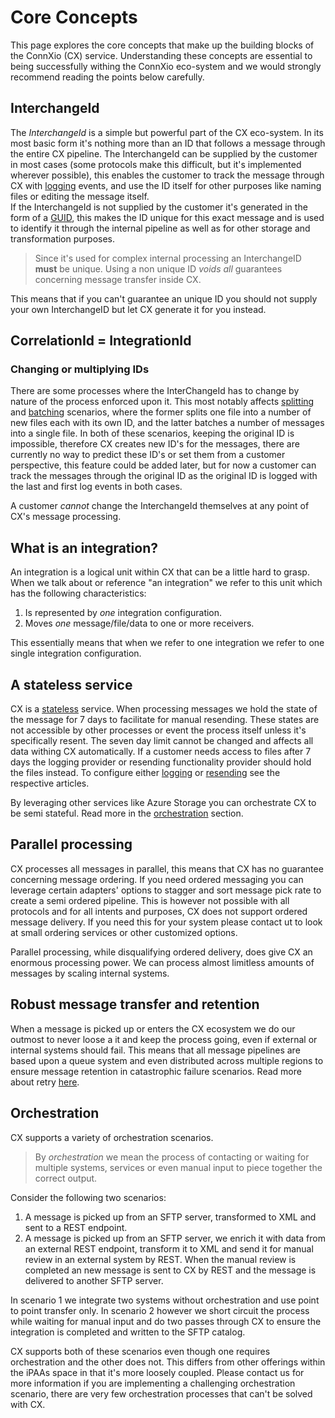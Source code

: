 # Core Concepts

This page explores the core concepts that make up the building blocks of the ConnXio (CX) service. Understanding these concepts are essential to being successfully withing the ConnXio eco-system and we would strongly recommend reading the points below carefully.

## InterchangeId

The *InterchangeId* is a simple but powerful part of the CX eco-system. In its most basic form it's nothing more than an ID that follows a message through the entire CX pipeline. The InterchangeId can be supplied by the customer in most cases (some protocols make this difficult, but it's implemented wherever possible), this enables the customer to track the message through CX with [logging](/Logging) events, and use the ID itself for other purposes like naming files or editing the message itself.\
If the InterchangeId is not supplied by the customer it's generated in the form of a [GUID](https://en.wikipedia.org/wiki/Universally_unique_identifier), this makes the ID unique for this exact message and is used to identify it through the internal pipeline as well as for other storage and transformation purposes.

>Since it's used for complex internal processing an InterchangeID **must** be unique. Using a non unique ID *voids* *all* guarantees concerning message transfer inside CX.

This means that if you can't guarantee an unique ID you should not supply your own InterchangeID but let CX generate it for you instead.

## CorrelationId = IntegrationId

### Changing or multiplying IDs

There are some processes where the InterChangeId has to change by nature of the process enforced upon it. This most notably affects [splitting](/Transformation/Splitting) and [batching](/Transformation/Batching) scenarios, where the former splits one file into a number of new files each with its own ID, and the latter batches a number of messages into a single file. In both of these scenarios, keeping the original ID is impossible, therefore CX creates new ID's for the messages, there are currently no way to predict these ID's or set them from a customer perspective, this feature could be added later, but for now a customer can track the messages through the original ID as the original ID is logged with the last and first log events in both cases.

A customer *cannot* change the InterchangeId themselves at any point of CX's message processing.

## What is an integration?

An integration is a logical unit within CX that can be a little hard to grasp. When we talk about or reference "an integration" we refer to this unit which has the following characteristics:

1. Is represented by *one* integration configuration.
2. Moves *one* message/file/data to one or more receivers.

This essentially means that when we refer to one integration we refer to one single integration configuration.

## A stateless service

CX is a [stateless](https://en.wiktionary.org/wiki/stateless) service. When processing messages we hold the state of the message for 7 days to facilitate for manual resending. These states are not accessible by other processes or event the process itself unless it's specifically resent. The seven day limit cannot be changed and affects all data withing CX automatically. If a customer needs access to files after 7 days the logging provider or resending functionality provider should hold the files instead. To configure either [logging](/Logging) or [resending](/Resending) see the respective articles.

By leveraging other services like Azure Storage you can orchestrate CX to be semi stateful. Read more in the [orchestration](/use-cases/persistent-orchestration) section.

## Parallel processing

CX processes all messages in parallel, this means that CX has no guarantee concerning message ordering. If you need ordered messaging you can leverage certain adapters' options to stagger and sort message pick rate to create a semi ordered pipeline. This is however not possible with all protocols and for all intents and purposes, CX does not support ordered message delivery. If you need this for your system please contact ut to look at small ordering services or other customized options.

Parallel processing, while disqualifying ordered delivery, does give CX an enormous processing power. We can process almost limitless amounts of messages by scaling internal systems.

## Robust message transfer and retention

When a message is picked up or enters the CX ecosystem we do our outmost to never loose a it and keep the process going, even if external or internal systems should fail. This means that all message pipelines are based upon a queue system and even distributed across multiple regions to ensure message retention in catastrophic failure scenarios. Read more about retry [here](/Retry).

## Orchestration

CX supports a variety of orchestration scenarios.

> By *orchestration* we mean the process of contacting or waiting for multiple systems, services or even manual input to piece together the correct output.

Consider the following two scenarios:

1. A message is picked up from an SFTP server, transformed to XML and sent to a REST endpoint.
2. A message is picked up from an SFTP server, we enrich it with data from an external REST endpoint, transform it to XML and send it for manual review in an external system by REST. When the manual review is completed an new message is sent to CX by REST and the message is delivered to another SFTP server.

In scenario 1 we integrate two systems without orchestration and use point to point transfer only. In scenario 2 however we short circuit the process while waiting for manual input and do two passes through CX to ensure the integration is completed and written to the SFTP catalog.

CX  supports both of these scenarios even though one requires orchestration and the other does not. This differs from other offerings within the iPAAs space in that it's more loosely coupled. Please contact us for more information if you are implementing a challenging orchestration scenario, there are very few orchestration processes that can't be solved with CX.

